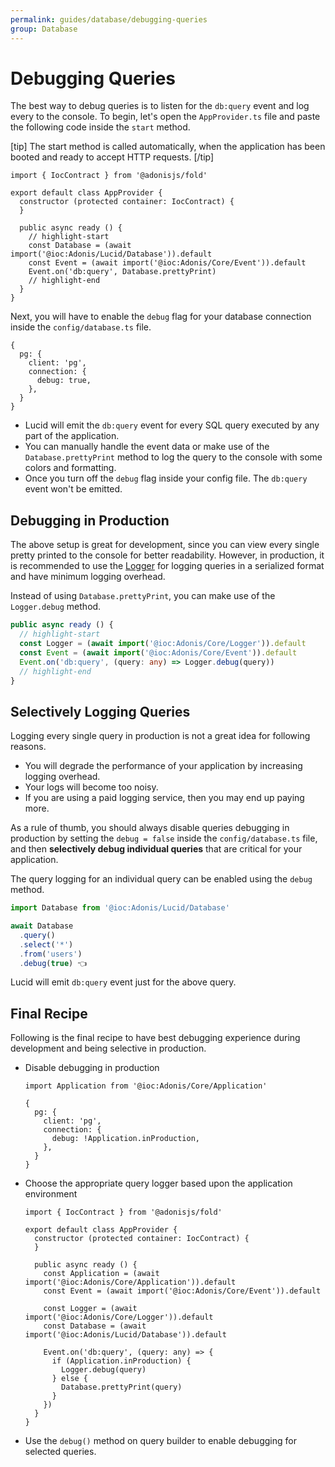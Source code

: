 ```yaml
---
permalink: guides/database/debugging-queries
group: Database
---
```


# Debugging Queries
The best way to debug queries is to listen for the `db:query` event and log every to the console. To begin, let's open the `AppProvider.ts` file and paste the following code inside the `start` method.

[tip]
The start method is called automatically, when the application has been booted and ready to accept HTTP requests.
[/tip]

```ts{}{providers/AppProvider.ts}
import { IocContract } from '@adonisjs/fold'

export default class AppProvider {
  constructor (protected container: IocContract) {
  }

  public async ready () {
    // highlight-start
    const Database = (await import('@ioc:Adonis/Lucid/Database')).default
    const Event = (await import('@ioc:Adonis/Core/Event')).default
    Event.on('db:query', Database.prettyPrint)
    // highlight-end
  }
}
```

Next, you will have to enable the `debug` flag for your database connection inside the `config/database.ts` file.

```ts{}{config/database.ts}
{
  pg: {
    client: 'pg',
    connection: {
      debug: true,
    },
  }
}
```

- Lucid will emit the `db:query` event for every SQL query executed by any part of the application.
- You can manually handle the event data or make use of the `Database.prettyPrint` method to log the query to the console with some colors and formatting.
- Once you turn off the `debug` flag inside your config file. The `db:query` event won't be emitted.

## Debugging in Production
The above setup is great for development, since you can view every single pretty printed to the console for better readability. However, in production, it is recommended to use the [Logger](/guides/logger) for logging queries in a serialized format and have minimum logging overhead.

Instead of using `Database.prettyPrint`, you can make use of the `Logger.debug` method.

```ts
public async ready () {
  // highlight-start
  const Logger = (await import('@ioc:Adonis/Core/Logger')).default
  const Event = (await import('@ioc:Adonis/Core/Event')).default
  Event.on('db:query', (query: any) => Logger.debug(query))
  // highlight-end
}
```

## Selectively Logging Queries
Logging every single query in production is not a great idea for following reasons.

- You will degrade the performance of your application by increasing logging overhead.
- Your logs will become too noisy.
- If you are using a paid logging service, then you may end up paying more.

As a rule of thumb, you should always disable queries debugging in production by setting the `debug = false` inside the `config/database.ts` file, and then **selectively debug individual queries** that are critical for your application.

The query logging for an individual query can be enabled using the `debug` method.

```ts
import Database from '@ioc:Adonis/Lucid/Database'

await Database
  .query()
  .select('*')
  .from('users')
  .debug(true) 👈
```

Lucid will emit `db:query` event just for the above query.

## Final Recipe
Following is the final recipe to have best debugging experience during development and being selective in production.

- Disable debugging in production
  ```ts{}{config/database.js}
  import Application from '@ioc:Adonis/Core/Application'

  {
    pg: {
      client: 'pg',
      connection: {
        debug: !Application.inProduction,
      },
    }
  }
  ```
- Choose the appropriate query logger based upon the application environment
  ```ts{}{providers/AppProvider.ts}
  import { IocContract } from '@adonisjs/fold'

  export default class AppProvider {
    constructor (protected container: IocContract) {
    }

    public async ready () {
      const Application = (await import('@ioc:Adonis/Core/Application')).default
      const Event = (await import('@ioc:Adonis/Core/Event')).default

      const Logger = (await import('@ioc:Adonis/Core/Logger')).default
      const Database = (await import('@ioc:Adonis/Lucid/Database')).default

      Event.on('db:query', (query: any) => {
        if (Application.inProduction) {
          Logger.debug(query)
        } else {
          Database.prettyPrint(query)
        }
      })
    }
  }  
  ```
- Use the `debug()` method on query builder to enable debugging for selected queries.
